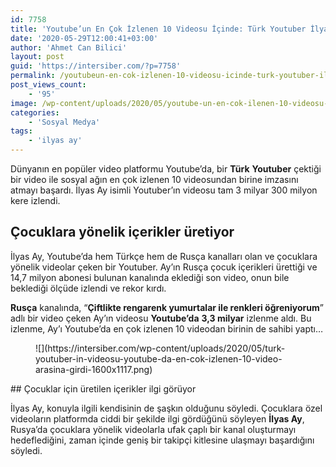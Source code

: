 ```yaml
---
id: 7758
title: 'Youtube’un En Çok İzlenen 10 Videosu İçinde: Türk Youtuber İlyas Ay’ın Videosu 3,3 Milyar İzlendi'
date: '2020-05-29T12:00:41+03:00'
author: 'Ahmet Can Bilici'
layout: post
guid: 'https://intersiber.com/?p=7758'
permalink: /youtubeun-en-cok-izlenen-10-videosu-icinde-turk-youtuber-ilyas-ayin-videosu-33-milyar-izlendi/
post_views_count:
    - '95'
image: /wp-content/uploads/2020/05/youtube-un-en-cok-ilenen-10-videosu-icinde-turk-youtuber-ilyas-ay-in-videosu-3-3-milyar-izlendi.png
categories:
    - 'Sosyal Medya'
tags:
    - 'ilyas ay'
---
```


Dünyanın en popüler video platformu Youtube’da, bir **Türk** **Youtuber** çektiği bir video ile sosyal ağın en çok izlenen 10 videosundan birine imzasını atmayı başardı. İlyas Ay isimli Youtuber’ın videosu tam 3 milyar 300 milyon kere izlendi.

## Çocuklara yönelik içerikler üretiyor

İlyas Ay, Youtube’da hem Türkçe hem de Rusça kanalları olan ve çocuklara yönelik videolar çeken bir Youtuber. Ay’ın Rusça çocuk içerikleri ürettiği ve 14,7 milyon abonesi bulunan kanalında eklediği son video, onun bile beklediği ölçüde izlendi ve rekor kırdı.

**Rusça** kanalında, “**Çiftlikte rengarenk yumurtalar ile renkleri öğreniyorum**” adlı bir video çeken Ay’ın videosu **Youtube’da** **3,3 milyar** izlenme aldı. Bu izlenme, Ay’ı Youtube’da en çok izlenen 10 videodan birinin de sahibi yaptı…

<figure class="wp-block-image size-large">![](https://intersiber.com/wp-content/uploads/2020/05/turk-youtuber-in-videosu-youtube-da-en-cok-izlenen-10-video-arasina-girdi-1600x1117.png)</figure>## Çocuklar için üretilen içerikler ilgi görüyor

İlyas Ay, konuyla ilgili kendisinin de şaşkın olduğunu söyledi. Çocuklara özel videoların platformda ciddi bir şekilde ilgi gördüğünü söyleyen **İlyas Ay**, Rusya’da çocuklara yönelik videolarla ufak çaplı bir kanal oluşturmayı hedeflediğini, zaman içinde geniş bir takipçi kitlesine ulaşmayı başardığını söyledi.